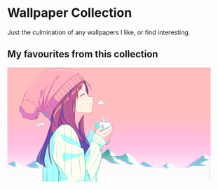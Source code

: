 # Wallpaper Collection
Just the culmination of any wallpapers I like, or find interesting.

## My favourites from this collection

<img src="https://github.com/rampus-bit/Wallpapers/blob/main/Anime/Arctic.png" align="center" width="464px"/>
